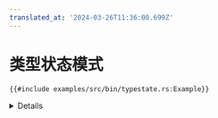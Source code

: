 ```yaml
---
translated_at: '2024-03-26T11:36:00.699Z'
---
```


# 类型状态模式

```rust,editable,compile_fail
{{#include examples/src/bin/typestate.rs:Example}}
```

<details>

- 引脚不实现 `Copy` 或 `Clone`，因此每个只能存在一个实例。一旦引脚从端口结构体中移出，就没有其他人能够获取它。
- 改变引脚的配置会消耗旧的引脚实例，因此你无法继续使用之前的实例。
- 一个值的类型指示了它所处的状态：例如在本例中，GPIO 引脚的配置状态。这将状态机编码进类型系统，确保你不会在没有适当配置的情况下错误地使用引脚。非法的状态转换在编译时就会被捕获。
- 你可以在输入引脚上调用 `is_high`，在输出引脚上调用 `set_high`，但反之则不行。
- 许多 HAL crates 都遵循这种模式。

</details>
